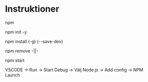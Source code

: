# Instruktioner

npm

npm init -y

npm install <paketnamn> (-g) (--save-dev)

npm remove -||-

npm start

VSCODE -> Run -> Start Debug -> Välj Node.js -> Add config -> NPM Launch